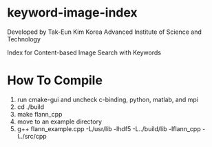 keyword-image-index
===================

Developed by Tak-Eun Kim
Korea Advanced Institute of Science and Technology

Index for Content-based Image Search with Keywords


How To Compile
===================

1. run cmake-gui and uncheck c-binding, python, matlab, and mpi
2. cd ./build
3. make flann_cpp
4. move to an example directory
5. g++ flann_example.cpp -L/usr/lib -lhdf5 -L../build/lib -lflann_cpp -I../src/cpp
